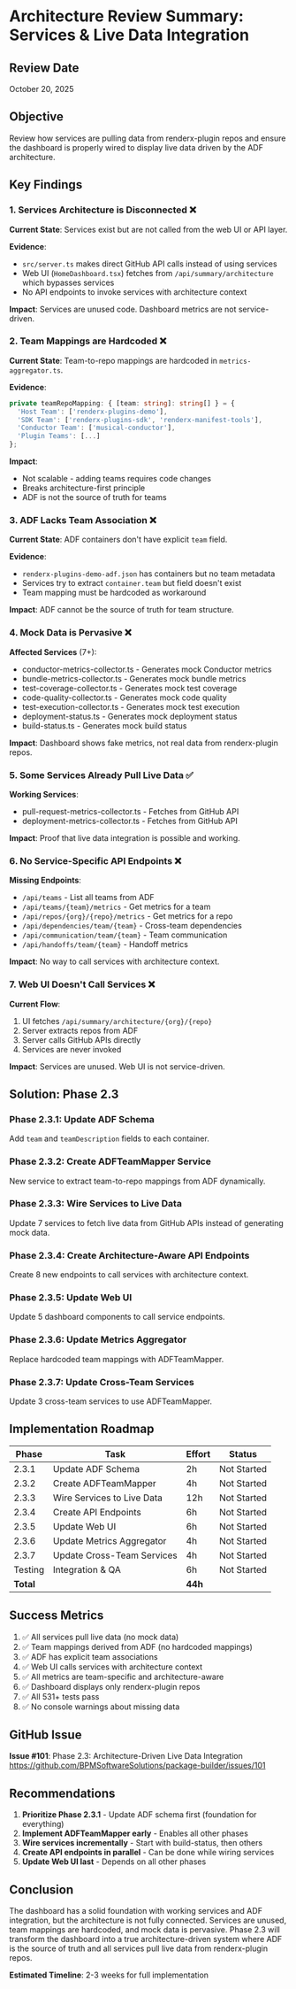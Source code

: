 # Architecture Review Summary: Services & Live Data Integration

## Review Date
October 20, 2025

## Objective
Review how services are pulling data from renderx-plugin repos and ensure the dashboard is properly wired to display live data driven by the ADF architecture.

## Key Findings

### 1. Services Architecture is Disconnected ❌
**Current State**: Services exist but are not called from the web UI or API layer.

**Evidence**:
- `src/server.ts` makes direct GitHub API calls instead of using services
- Web UI (`HomeDashboard.tsx`) fetches from `/api/summary/architecture` which bypasses services
- No API endpoints to invoke services with architecture context

**Impact**: Services are unused code. Dashboard metrics are not service-driven.

### 2. Team Mappings are Hardcoded ❌
**Current State**: Team-to-repo mappings are hardcoded in `metrics-aggregator.ts`.

**Evidence**:
```typescript
private teamRepoMapping: { [team: string]: string[] } = {
  'Host Team': ['renderx-plugins-demo'],
  'SDK Team': ['renderx-plugins-sdk', 'renderx-manifest-tools'],
  'Conductor Team': ['musical-conductor'],
  'Plugin Teams': [...]
};
```

**Impact**: 
- Not scalable - adding teams requires code changes
- Breaks architecture-first principle
- ADF is not the source of truth for teams

### 3. ADF Lacks Team Association ❌
**Current State**: ADF containers don't have explicit `team` field.

**Evidence**:
- `renderx-plugins-demo-adf.json` has containers but no team metadata
- Services try to extract `container.team` but field doesn't exist
- Team mapping must be hardcoded as workaround

**Impact**: ADF cannot be the source of truth for team structure.

### 4. Mock Data is Pervasive ❌
**Affected Services** (7+):
- conductor-metrics-collector.ts - Generates mock Conductor metrics
- bundle-metrics-collector.ts - Generates mock bundle metrics
- test-coverage-collector.ts - Generates mock test coverage
- code-quality-collector.ts - Generates mock code quality
- test-execution-collector.ts - Generates mock test execution
- deployment-status.ts - Generates mock deployment status
- build-status.ts - Generates mock build status

**Impact**: Dashboard shows fake metrics, not real data from renderx-plugin repos.

### 5. Some Services Already Pull Live Data ✅
**Working Services**:
- pull-request-metrics-collector.ts - Fetches from GitHub API
- deployment-metrics-collector.ts - Fetches from GitHub API

**Impact**: Proof that live data integration is possible and working.

### 6. No Service-Specific API Endpoints ❌
**Missing Endpoints**:
- `/api/teams` - List all teams from ADF
- `/api/teams/{team}/metrics` - Get metrics for a team
- `/api/repos/{org}/{repo}/metrics` - Get metrics for a repo
- `/api/dependencies/team/{team}` - Cross-team dependencies
- `/api/communication/team/{team}` - Team communication
- `/api/handoffs/team/{team}` - Handoff metrics

**Impact**: No way to call services with architecture context.

### 7. Web UI Doesn't Call Services ❌
**Current Flow**:
1. UI fetches `/api/summary/architecture/{org}/{repo}`
2. Server extracts repos from ADF
3. Server calls GitHub APIs directly
4. Services are never invoked

**Impact**: Services are unused. Web UI is not service-driven.

## Solution: Phase 2.3

### Phase 2.3.1: Update ADF Schema
Add `team` and `teamDescription` fields to each container.

### Phase 2.3.2: Create ADFTeamMapper Service
New service to extract team-to-repo mappings from ADF dynamically.

### Phase 2.3.3: Wire Services to Live Data
Update 7 services to fetch live data from GitHub APIs instead of generating mock data.

### Phase 2.3.4: Create Architecture-Aware API Endpoints
Create 8 new endpoints to call services with architecture context.

### Phase 2.3.5: Update Web UI
Update 5 dashboard components to call service endpoints.

### Phase 2.3.6: Update Metrics Aggregator
Replace hardcoded team mappings with ADFTeamMapper.

### Phase 2.3.7: Update Cross-Team Services
Update 3 cross-team services to use ADFTeamMapper.

## Implementation Roadmap

| Phase | Task | Effort | Status |
|-------|------|--------|--------|
| 2.3.1 | Update ADF Schema | 2h | Not Started |
| 2.3.2 | Create ADFTeamMapper | 4h | Not Started |
| 2.3.3 | Wire Services to Live Data | 12h | Not Started |
| 2.3.4 | Create API Endpoints | 6h | Not Started |
| 2.3.5 | Update Web UI | 6h | Not Started |
| 2.3.6 | Update Metrics Aggregator | 4h | Not Started |
| 2.3.7 | Update Cross-Team Services | 4h | Not Started |
| Testing | Integration & QA | 6h | Not Started |
| **Total** | | **44h** | |

## Success Metrics

1. ✅ All services pull live data (no mock data)
2. ✅ Team mappings derived from ADF (no hardcoded mappings)
3. ✅ ADF has explicit team associations
4. ✅ Web UI calls services with architecture context
5. ✅ All metrics are team-specific and architecture-aware
6. ✅ Dashboard displays only renderx-plugin repos
7. ✅ All 531+ tests pass
8. ✅ No console warnings about missing data

## GitHub Issue

**Issue #101**: Phase 2.3: Architecture-Driven Live Data Integration
https://github.com/BPMSoftwareSolutions/package-builder/issues/101

## Recommendations

1. **Prioritize Phase 2.3.1** - Update ADF schema first (foundation for everything)
2. **Implement ADFTeamMapper early** - Enables all other phases
3. **Wire services incrementally** - Start with build-status, then others
4. **Create API endpoints in parallel** - Can be done while wiring services
5. **Update Web UI last** - Depends on all other phases

## Conclusion

The dashboard has a solid foundation with working services and ADF integration, but the architecture is not fully connected. Services are unused, team mappings are hardcoded, and mock data is pervasive. Phase 2.3 will transform the dashboard into a true architecture-driven system where ADF is the source of truth and all services pull live data from renderx-plugin repos.

**Estimated Timeline**: 2-3 weeks for full implementation

